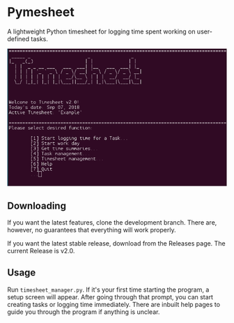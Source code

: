 # Pymesheet

A lightweight Python timesheet for logging time spent working on user-defined tasks.


![Main Menu](/pymesheet/gfx/timesheet.png?raw=true "Main Menu")

## Downloading
If you want the latest features, clone the development branch.  There are, however, no guarantees that everything will work properly.

If you want the latest stable release, download from the Releases page.  The current Release is v2.0.

## Usage
Run ``timesheet_manager.py``.  If it's your first time starting the program, a setup screen will appear.  After going through that prompt, you can start creating tasks or logging time immediately.  There are inbuilt help pages to guide you through the program if anything is unclear.  
